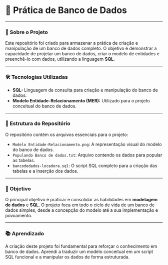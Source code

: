# 💾 Prática de Banco de Dados

---

### 📌 Sobre o Projeto
Este repositório foi criado para armazenar a prática de criação e manipulação de um banco de dados completo. O objetivo é demonstrar a capacidade de projetar um banco de dados, criar o modelo de entidades e preenchê-lo com dados, utilizando a linguagem **SQL**.

---

### 🛠 Tecnologias Utilizadas
- **SQL:** Linguagem de consulta para criação e manipulação do banco de dados.
- **Modelo Entidade-Relacionamento (MER):** Utilizado para o projeto conceitual do banco de dados.

---

### 📁 Estrutura do Repositório
O repositório contém os arquivos essenciais para o projeto:
- `Modelo Entidade-Relacionamento.png`: A representação visual do modelo do banco de dados.
- `Populando Banco de dados.txt`: Arquivo contendo os dados para popular as tabelas.
- `bancodedados-locadora.sql`: O script SQL completo para a criação das tabelas e a inserção dos dados.

---

### 🎯 Objetivo
O principal objetivo é praticar e consolidar as habilidades em **modelagem de dados** e **SQL**. O projeto foca em todo o ciclo de vida de um banco de dados simples, desde a concepção do modelo até a sua implementação e povoamento.

---

### 📚 Aprendizado
A criação deste projeto foi fundamental para reforçar o conhecimento em banco de dados. Aprendi a traduzir um modelo conceitual em um script SQL funcional e a manipular os dados de forma estruturada.
